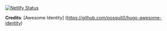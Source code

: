 [![Netlify Status](https://api.netlify.com/api/v1/badges/212bc841-5912-4646-9097-167f9779c9d0/deploy-status)](https://app.netlify.com/sites/amazing-beaver-593562/deploys)

**Credits**: [Awesome Identity] (https://github.com/posquit0/hugo-awesome-identity)
